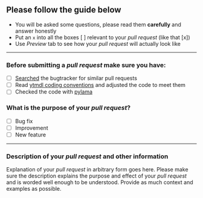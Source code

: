 ## Please follow the guide below

- You will be asked some questions, please read them **carefully** and answer honestly
- Put an `x` into all the boxes [ ] relevant to your *pull request* (like that [x])
- Use *Preview* tab to see how your *pull request* will actually look like

---

### Before submitting a *pull request* make sure you have:
- [ ] [Searched](https://github.com/deepjyoti30/ytmdl/search?q=is%3Apr&type=Issues) the bugtracker for similar pull requests
- [ ] Read [ytmdl coding conventions](https://github.com/deepjyoti30/ytmdl/blob/master/.github/CONTRIBUTING.md) and adjusted the code to meet them
- [ ] Checked the code with [pylama](https://github.com/klen/pylama)

### What is the purpose of your *pull request*?
- [ ] Bug fix
- [ ] Improvement
- [ ] New feature

---

### Description of your *pull request* and other information

Explanation of your *pull request* in arbitrary form goes here. Please make sure the description explains the purpose and effect of your *pull request* and is worded well enough to be understood. Provide as much context and examples as possible.
